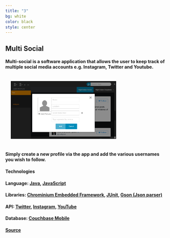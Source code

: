 ```yaml
---
title: "3"
bg: white
color: black
style: center
---
```

## Multi Social        


#### Multi-social is a software application that allows the user to keep track of multiple social media accounts e.g. Instagram, Twitter and Youtube.

<div>
<a href="screens/multisocial-1.png">
<img src="screens/multisocial-1.png" style="margin:1.2em; width:65%; height:65%; border: 1px solid black" />
</a>
</div>

#### Simply create a new profile via the app and add the various usernames you wish to follow.    


#### **Technologies**    

#### **Language**: [Java](https://www.oracle.com/java/index.html), [JavaScript](https://www.javascript.com)

#### **Libraries**: [Chrominium Embedded Framework](https://en.wikipedia.org/wiki/Chromium_Embedded_Framework), [JUnit](http://junit.org/junit4/), [Gson (Json parser)](https://github.com/google/gson)

#### **API**: [Twitter](https://dev.twitter.com/docs), [Instagram](https://www.instagram.com/developer/), [YouTube](https://developers.google.com/youtube/documentation/)

#### **Database**: [Couchbase Mobile](http://www.couchbase.com)

#### [Source](https://github.com/MisterTerrific/multi-social)   
